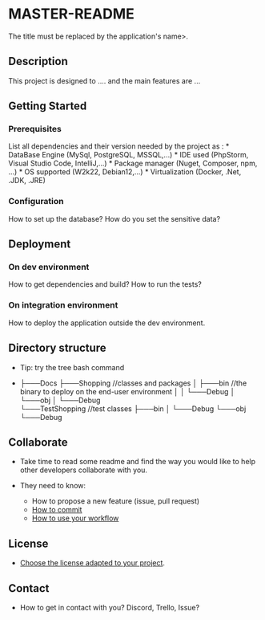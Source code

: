 # MASTER-README 

The title must be replaced by the application's name>.

## Description

This project is designed to .... and the main features are ...

## Getting Started

### Prerequisites

List all dependencies and their version needed by the project as :
     * DataBase Engine (MySql, PostgreSQL, MSSQL,...)
     * IDE used (PhpStorm, Visual Studio Code, IntelliJ,...)
     * Package manager (Nuget, Composer, npm, ...)
     * OS supported (W2k22, Debian12,...)
     * Virtualization (Docker, .Net, .JDK, .JRE)

### Configuration

How to set up the database?
How do you set the sensitive data?

## Deployment

### On dev environment

How to get dependencies and build?
How to run the tests?

### On integration environment

How to deploy the application outside the dev environment.

## Directory structure

* Tip: try the tree bash command

* ├───Docs
├───Shopping                                        //classes and packages
│   ├───bin                                         //the binary to deploy on the end-user environment
│   │   └───Debug
│   └───obj
│       └───Debug                                   
└───TestShopping                                    //test classes
    ├───bin
    │   └───Debug
    └───obj
        └───Debug

## Collaborate

* Take time to read some readme and find the way you would like to help other developers collaborate with you.

* They need to know:
  * How to propose a new feature (issue, pull request)
  * [How to commit](https://www.conventionalcommits.org/en/v1.0.0/)
  * [How to use your workflow](https://nvie.com/posts/a-successful-git-branching-model/)

## License

* [Choose the license adapted to your project](https://docs.github.com/en/repositories/managing-your-repositorys-settings-and-features/customizing-your-repository/licensing-a-repository).

## Contact

* How to get in contact with you? Discord, Trello, Issue?
